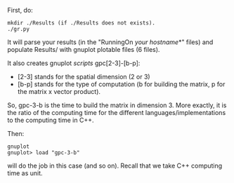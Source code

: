First, do:
```
mkdir ./Results (if ./Results does not exists).
./gr.py
```
It will parse your results (in the "RunningOn _your_ _hostname_*" files) and populate
Results/ with gnuplot plotable files (6 files).

It also creates gnuplot _scripts_  gpc[2-3]-[b-p]:

* [2-3] stands for the spatial dimension (2 or 3)
* [b-p] stands for the type of computation (b for building the matrix,
  p for the matrix x vector product).

So, gpc-3-b is the time to build the matrix in dimension 3. More
  exactly, it is the ratio of the computing time  for the different
  languages/implementations to the computing time in C++.
  
Then:
```
gnuplot
gnuplot> load "gpc-3-b"
```
will do the job in this case (and so on). Recall that we take C++
computing time as unit. 



